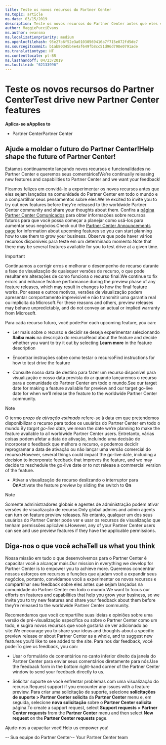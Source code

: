 ```yaml
---
title: Teste os novos recursos do Partner Center
ms.topic: article
ms.date: 03/15/2019
description: Teste os novos recursos do Partner Center antes que eles sejam lançados e conte-nos sua opinião. Ajude a moldar o futuro do Partner Center!
author: MaggiePucciEvans
ms.author: evansma
ms.localizationpriority: medium
ms.openlocfilehash: 95e27b6f52e3a01030569416a7f715e072fd5de7
ms.sourcegitcommit: b1ab80345b4e4af649fb8cc51d96d798e0791ade
ms.translationtype: HT
ms.contentlocale: pt-BR
ms.lasthandoff: 04/23/2019
ms.locfileid: "62133996"
---
```

# <a name="test-drive-new-partner-center-features"></a><span data-ttu-id="8e985-104">Teste os novos recursos do Partner Center</span><span class="sxs-lookup"><span data-stu-id="8e985-104">Test drive new Partner Center features</span></span>

<span data-ttu-id="8e985-105">**Aplica-se a**</span><span class="sxs-lookup"><span data-stu-id="8e985-105">**Applies to**</span></span>

- <span data-ttu-id="8e985-106">Partner Center</span><span class="sxs-lookup"><span data-stu-id="8e985-106">Partner Center</span></span>

## <a name="help-shape-the-future-of-partner-center"></a><span data-ttu-id="8e985-107">Ajude a moldar o futuro do Partner Center!</span><span class="sxs-lookup"><span data-stu-id="8e985-107">Help shape the future of Partner Center!</span></span>

<span data-ttu-id="8e985-108">Estamos continuamente lançando novos recursos e funcionalidades no Partner Center e queremos seus comentários!</span><span class="sxs-lookup"><span data-stu-id="8e985-108">We’re continually releasing new features and capabilities to Partner Center and we want your feedback!</span></span> 

<span data-ttu-id="8e985-109">Ficamos felizes em convidá-lo a experimentar os novos recursos antes que eles sejam lançados na comunidade do Partner Center em todo o mundo e a compartilhar seus pensamentos sobre eles.</span><span class="sxs-lookup"><span data-stu-id="8e985-109">We're excited to invite you to try out new features before they're released to the worldwide Partner Center community and share your thoughts about them.</span></span> <span data-ttu-id="8e985-110">Confira a [página Partner Center Comunicados](https://partnercenter.microsoft.com/pcv/announcements) para obter informações sobre recursos futuros para que você possa começar a planejar como usá-los para aumentar seus negócios.</span><span class="sxs-lookup"><span data-stu-id="8e985-110">Check out the [Partner Center Announcements page](https://partnercenter.microsoft.com/pcv/announcements) for information about upcoming features so you can start planning how to use them to grow your business.</span></span> <span data-ttu-id="8e985-111">Observe que pode haver vários recursos disponíveis para teste em um determinado momento.</span><span class="sxs-lookup"><span data-stu-id="8e985-111">Note that there may be several features available for you to test drive at a given time.</span></span>

> [!IMPORTANT]  
> <span data-ttu-id="8e985-112">Continuamos a corrigir erros e melhorar o desempenho de recurso durante a fase de visualização de quaisquer versões de recurso, o que pode resultar em alterações de como funciona o recurso final.</span><span class="sxs-lookup"><span data-stu-id="8e985-112">We continue to fix errors and enhance feature performance during the preview phase of any feature releases, which may result in changes to how the final feature works.</span></span> <span data-ttu-id="8e985-113">Por esses e outros motivos, versões de visualização podem apresentar comportamento imprevisível e não transmitir uma garantia real ou implícita da Microsoft.</span><span class="sxs-lookup"><span data-stu-id="8e985-113">For these reasons and others, preview releases may behave unpredictably, and do not convey an actual or implied warranty from Microsoft.</span></span>

<span data-ttu-id="8e985-114">Para cada recurso futuro, você pode:</span><span class="sxs-lookup"><span data-stu-id="8e985-114">For each upcoming feature, you can:</span></span>

- <span data-ttu-id="8e985-115">Ler mais sobre o recurso e decidir se deseja experimentar selecionando **Saiba mais** na descrição do recurso</span><span class="sxs-lookup"><span data-stu-id="8e985-115">Read about the feature and decide whether you want to try it out by selecting **Learn more** in the feature description</span></span> 

- <span data-ttu-id="8e985-116">Encontrar instruções sobre como testar o recurso</span><span class="sxs-lookup"><span data-stu-id="8e985-116">Find instructions for how to test drive the feature</span></span>

- <span data-ttu-id="8e985-117">Consulte nosso data de destino para fazer um recurso disponível para visualização e nosso data prevista do ar quando lançaremos o recurso para a comunidade do Partner Center em todo o mundo.</span><span class="sxs-lookup"><span data-stu-id="8e985-117">See our target date for making a feature available for preview and our target go-live date for when we’ll release the feature to the worldwide Partner Center community.</span></span>

> [!NOTE]  
>  <span data-ttu-id="8e985-118">O termo *prazo de ativação estimado* refere-se à data em que pretendemos disponibilizar o recurso para todos os usuários do Partner Center em todo o mundo.</span><span class="sxs-lookup"><span data-stu-id="8e985-118">By *target go-live date*, we mean the date we’re planning to make the feature available to all worldwide Partner Center users.</span></span> <span data-ttu-id="8e985-119">Entretanto, várias coisas podem afetar a data de ativação, incluindo uma decisão de incorporar o feedback que melhora o recurso, e podemos decidir reprogramar a data de ativação ou não lançar uma versão comercial do recurso.</span><span class="sxs-lookup"><span data-stu-id="8e985-119">However, several things could impact the go-live date, including a decision to incorporate feedback that improves the feature, and we may decide to reschedule the go-live date or to not release a commercial version of the feature.</span></span>  

- <span data-ttu-id="8e985-120">Ativar a visualização de recurso deslizando o interruptor para **On**</span><span class="sxs-lookup"><span data-stu-id="8e985-120">Activate the feature preview by sliding the switch to **On**</span></span>

> [!NOTE]  
>  <span data-ttu-id="8e985-121">Somente administradores globais e agentes de administração podem ativar versões de visualização de recurso.</span><span class="sxs-lookup"><span data-stu-id="8e985-121">Only global admins and admin agents can turn on feature preview releases.</span></span> <span data-ttu-id="8e985-122">No entanto, qualquer um dos seus usuários do Partner Center pode ver e usar os recursos de visualização que tenham permissões aplicáveis.</span><span class="sxs-lookup"><span data-stu-id="8e985-122">However, any of your Partner Center users can see and use preview features if they have the applicable permissions.</span></span>
 
## <a name="tell-us-what-you-think"></a><span data-ttu-id="8e985-123">Diga-nos o que você acha</span><span class="sxs-lookup"><span data-stu-id="8e985-123">Tell us what you think</span></span>

<span data-ttu-id="8e985-124">Nossa missão em tudo o que desenvolvemos para o Partner Center é capacitar você a alcançar mais.</span><span class="sxs-lookup"><span data-stu-id="8e985-124">Our mission in everything we develop for Partner Center is to empower you to achieve more.</span></span> <span data-ttu-id="8e985-125">Queremos concentrar nossos esforços em recursos e funções que ajudam você a expandir seus negócios, portanto, convidamos você a experimentar os novos recursos e compartilhar seu feedback sobre eles antes que sejam lançados na comunidade do Partner Center em todo o mundo.</span><span class="sxs-lookup"><span data-stu-id="8e985-125">We want to focus our efforts on features and capabilities that help you grow your business, so we invite you to try new features and share your feedback about them before they’re released to the worldwide Partner Center community.</span></span> 

<span data-ttu-id="8e985-126">Recomendamos que você compartilhe suas ideias e opiniões sobre uma versão de pré-visualização específica ou sobre o Partner Center como um todo, e sugira novos recursos que você gostaria de ver adicionado ao site.</span><span class="sxs-lookup"><span data-stu-id="8e985-126">We encourage you to share your ideas and thoughts about a specific preview release or about Partner Center as a whole, and to suggest new features you’d like to see added to the site.</span></span> <span data-ttu-id="8e985-127">Para nos dar feedback, você pode:</span><span class="sxs-lookup"><span data-stu-id="8e985-127">To give us feedback, you can:</span></span>  

-   <span data-ttu-id="8e985-128">Usar o formulário de comentários no canto inferior direito da janela do Partner Center para enviar seus comentários diretamente para nós.</span><span class="sxs-lookup"><span data-stu-id="8e985-128">Use the feedback form in the bottom right-hand corner of the Partner Center window to send your feedback directly to us.</span></span> 

-   <span data-ttu-id="8e985-129">Solicitar suporte se você enfrentar problemas com uma visualização do recurso.</span><span class="sxs-lookup"><span data-stu-id="8e985-129">Request support if you encounter any issues with a feature preview.</span></span> <span data-ttu-id="8e985-130">Para criar uma solicitação de suporte, selecione **solicitações de suporte > Partner Center solicita** da **Partner Center** menu e, em seguida, selecione **nova solicitação** sobre o **Partner Center solicita** página.</span><span class="sxs-lookup"><span data-stu-id="8e985-130">To create a support request, select **Support requests > Partner Center requests** from the **Partner Center** menu and then select **New request** on the **Partner Center requests** page.</span></span>

<span data-ttu-id="8e985-131">Ajude-nos a capacitar você!</span><span class="sxs-lookup"><span data-stu-id="8e985-131">Help us empower you!</span></span>

<span data-ttu-id="8e985-132">-- Sua equipe do Partner Center</span><span class="sxs-lookup"><span data-stu-id="8e985-132">-- Your Partner Center team</span></span>

